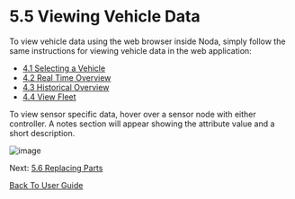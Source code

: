 # 5.5 Viewing Vehicle Data

To view vehicle data using the web browser inside Noda, simply follow the same instructions for viewing vehicle data in the web application:
- [4.1 Selecting a Vehicle](https://github.com/rlogsdon7/Metaverse-Maintenance/blob/main/UserDocs/SelectVehicle.md)
- [4.2 Real Time Overview](https://github.com/rlogsdon7/Metaverse-Maintenance/blob/main/UserDocs/RealTimeOverview.md)
- [4.3 Historical Overview](https://github.com/rlogsdon7/Metaverse-Maintenance/blob/main/UserDocs/HistoricalOverview.md)
- [4.4 View Fleet](https://github.com/rlogsdon7/Metaverse-Maintenance/blob/main/UserDocs/ViewFleet.md)

To view sensor specific data, hover over a sensor node with either controller. A notes section will appear showing the attribute value and a short description.


![image](https://user-images.githubusercontent.com/112486258/213474450-1fe1fc08-46ee-4160-b3e5-8b66dba371c4.png)


Next: [5.6 Replacing Parts](https://github.com/rlogsdon7/Metaverse-Maintenance/blob/main/UserDocs/ReplacingParts.md)

[Back To User Guide](https://github.com/rlogsdon7/Metaverse-Maintenance/blob/main/UserDocs.md)

